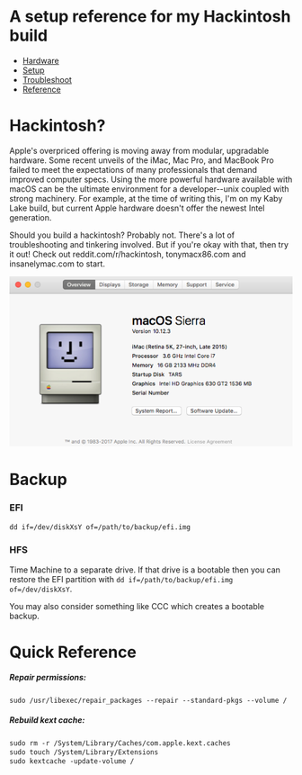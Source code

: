 # A setup reference for my Hackintosh build
* [Hardware](./docs/hardware.md)
* [Setup](./docs/setup.md)
* [Troubleshoot](./docs/troubleshoot.md)
* [Reference](./docs/reference.md)

# Hackintosh?
Apple's overpriced offering is moving away from modular, upgradable hardware. Some recent unveils of the iMac, Mac Pro, and MacBook Pro failed to meet the expectations of many professionals that demand improved computer specs. Using the more powerful hardware available with macOS can be the ultimate environment for a developer--unix coupled with strong machinery. For example, at the time of writing this, I'm on my Kaby Lake build, but current Apple hardware doesn't offer the newest Intel generation.

Should you build a hackintosh? Probably not. There's a lot of troubleshooting and tinkering involved. But if you're okay with that, then try it out! Check out reddit.com/r/hackintosh, tonymacx86.com and insanelymac.com to start.

![tosh](./SystemInfo.png)

# Backup

### EFI
```
dd if=/dev/diskXsY of=/path/to/backup/efi.img
```

### HFS
Time Machine to a separate drive. If that drive is a bootable then you can restore the EFI partition with `dd if=/path/to/backup/efi.img of=/dev/diskXsY`.

You may also consider something like CCC which creates a bootable backup.


# Quick Reference
##### Repair permissions:
```
sudo /usr/libexec/repair_packages --repair --standard-pkgs --volume /
```

##### Rebuild kext cache:
```
sudo rm -r /System/Library/Caches/com.apple.kext.caches
sudo touch /System/Library/Extensions
sudo kextcache -update-volume /
```
